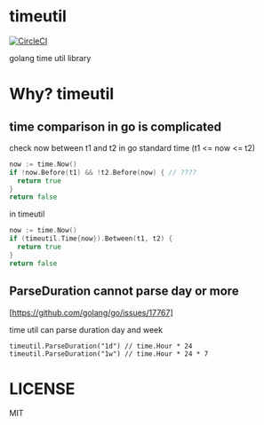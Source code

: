 # timeutil
[![CircleCI](https://circleci.com/gh/azihsoyn/timeutil.svg?style=shield)](https://circleci.com/gh/azihsoyn/timeutil)

golang time util library

# Why? timeutil

## time comparison in go is complicated

check now between t1 and t2 in go standard time (t1 <= now <= t2)

```go
now := time.Now()
if !now.Before(t1) && !t2.Before(now) { // ????
  return true
}
return false
```

in timeutil

```go
now := time.Now()
if (timeutil.Time{now}).Between(t1, t2) {
  return true
}
return false
```

## ParseDuration cannot parse day or more
[https://github.com/golang/go/issues/17767]

time util can parse duration day and week

```
timeutil.ParseDuration("1d") // time.Hour * 24
timeutil.ParseDuration("1w") // time.Hour * 24 * 7
```

# LICENSE
MIT
